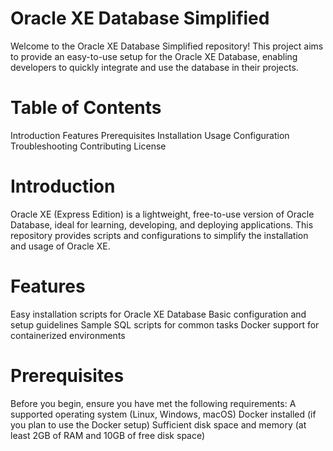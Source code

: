 # Oracle XE Database Simplified
Welcome to the Oracle XE Database Simplified repository! This project aims to provide an easy-to-use setup for the Oracle XE Database, enabling developers to quickly integrate and use the database in their projects.

# Table of Contents
Introduction
Features
Prerequisites
Installation
Usage
Configuration
Troubleshooting
Contributing
License

# Introduction
Oracle XE (Express Edition) is a lightweight, free-to-use version of Oracle Database, ideal for learning, developing, and deploying applications. This repository provides scripts and configurations to simplify the installation and usage of Oracle XE.

# Features
Easy installation scripts for Oracle XE Database
Basic configuration and setup guidelines
Sample SQL scripts for common tasks
Docker support for containerized environments

# Prerequisites
Before you begin, ensure you have met the following requirements:
A supported operating system (Linux, Windows, macOS)
Docker installed (if you plan to use the Docker setup)
Sufficient disk space and memory (at least 2GB of RAM and 10GB of free disk space)
